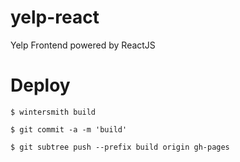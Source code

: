 # yelp-react

Yelp Frontend powered by ReactJS


# Deploy

    $ wintersmith build

    $ git commit -a -m 'build'

    $ git subtree push --prefix build origin gh-pages